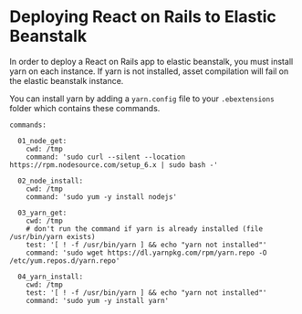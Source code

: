 # Deploying React on Rails to Elastic Beanstalk

In order to deploy a React on Rails app to elastic beanstalk, you must install yarn on each instance.
If yarn is not installed, asset compilation will fail on the elastic beanstalk instance.

You can install yarn by adding a `yarn.config` file to your `.ebextensions` folder which contains these commands.

```
commands:

  01_node_get:
    cwd: /tmp
    command: 'sudo curl --silent --location https://rpm.nodesource.com/setup_6.x | sudo bash -'

  02_node_install:
    cwd: /tmp
    command: 'sudo yum -y install nodejs'

  03_yarn_get:
    cwd: /tmp
    # don't run the command if yarn is already installed (file /usr/bin/yarn exists)
    test: '[ ! -f /usr/bin/yarn ] && echo "yarn not installed"'
    command: 'sudo wget https://dl.yarnpkg.com/rpm/yarn.repo -O /etc/yum.repos.d/yarn.repo'

  04_yarn_install:
    cwd: /tmp
    test: '[ ! -f /usr/bin/yarn ] && echo "yarn not installed"'
    command: 'sudo yum -y install yarn'

```

